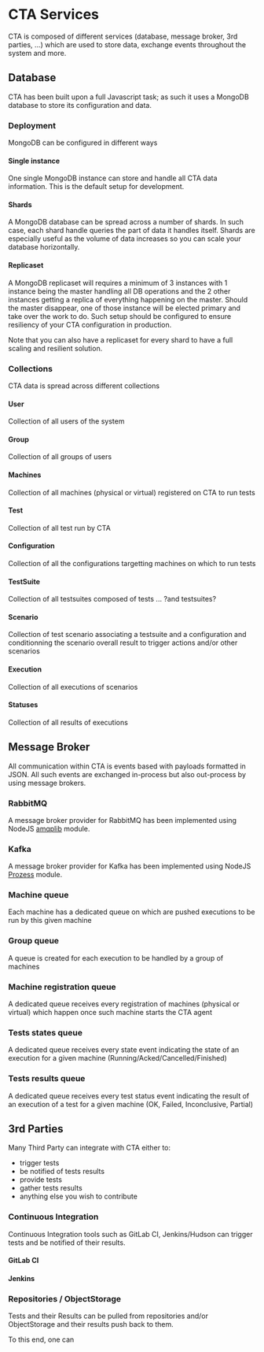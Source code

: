 # CTA Services

CTA is composed of different services (database, message broker, 3rd parties, ...) which are used 
to store data, exchange events throughout the system and more.

## Database

CTA has been built upon a full Javascript task; as such it uses a MongoDB database to store its configuration and data.

### Deployment 

MongoDB can be configured in different ways

#### Single instance

One single MongoDB instance can store and handle all CTA data information.
This is the default setup for development.

#### Shards

A MongoDB database can be spread across a number of shards. In such case, each shard handle queries the part of data 
it handles itself. Shards are especially useful as the volume of data increases so you can scale your database horizontally.

#### Replicaset

A MongoDB replicaset will requires a minimum of 3 instances with 1 instance being the master handling
all DB operations and the 2 other instances getting a replica of everything happening on the master.
Should the master disappear, one of those instance will be elected primary and take over the work to do.
Such setup should be configured to ensure resiliency of your CTA configuration in production.

Note that you can also have a replicaset for every shard to have a full scaling and resilient solution.

### Collections

CTA data is spread across different collections

#### User

Collection of all users of the system

#### Group

Collection of all groups of users

#### Machines

Collection of all machines (physical or virtual) registered on CTA to run tests

#### Test

Collection of all test run by CTA

#### Configuration

Collection of all the configurations targetting machines on which to run tests

#### TestSuite

Collection of all testsuites composed of tests ... ?and testsuites?

#### Scenario

Collection of test scenario associating a testsuite and a configuration 
and conditionning the scenario overall result to trigger actions and/or other scenarios

#### Execution

Collection of all executions of scenarios

#### Statuses

Collection of all results of executions

## Message Broker

All communication within CTA is events based with payloads formatted in JSON. All such events
are exchanged in-process but also out-process by using message brokers.

### RabbitMQ

A message broker provider for RabbitMQ has been implemented using NodeJS [amqplib](https://github.com/squaremo/amqp.node) module.

### Kafka

A message broker provider for Kafka has been implemented using NodeJS [Prozess](https://github.com/cainus/Prozess) module.

### Machine queue

Each machine has a dedicated queue on which are pushed executions to be run by this given machine

### Group queue

A queue is created for each execution to be handled by a group of machines

### Machine registration queue

A dedicated queue receives every registration of machines (physical or virtual) which happen once such machine starts the CTA agent

### Tests states queue

A dedicated queue receives every state event indicating the state of an execution for a given machine (Running/Acked/Cancelled/Finished)

### Tests results queue

A dedicated queue receives every test status event indicating the result of an execution of a test for a given machine (OK, Failed, Inconclusive, Partial)

## 3rd Parties

Many Third Party can integrate with CTA either to:
- trigger tests
- be notified of tests results
- provide tests
- gather tests results
- anything else you wish to contribute

### Continuous Integration

Continuous Integration tools such as GitLab CI, Jenkins/Hudson can trigger tests and be notified of their results.

#### GitLab CI

<TODO complete with example of triggering and notification>

#### Jenkins

<TODO complete with example of triggering and notification>

### Repositories / ObjectStorage

Tests and their Results can be pulled from repositories and/or ObjectStorage and their results push back to them.

To this end, one can 